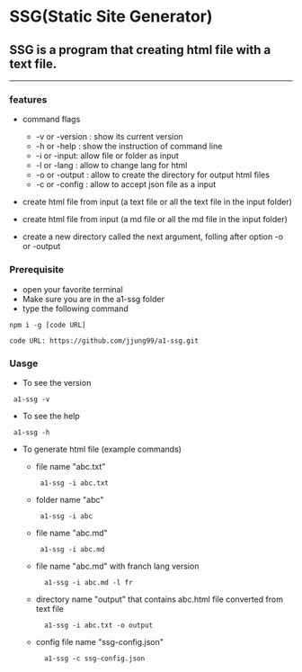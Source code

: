 # SSG(Static Site Generator)

## SSG is a program that creating html file with a text file.

---

### features

  + command flags
    + -v or -version : show its current version
    + -h or -help : show the instruction of command line
    + -i or -input: allow file or folder as input
    + -l or -lang : allow to change lang for html
    + -o or -output : allow to create the directory for output html files
    + -c or -config : allow to accept json file as a input
  
  + create html file from input (a text file or all the text file in the input folder)
  + create html file from input (a md file or all the md file in the input folder)
  + create a new directory called the next argument, folling after option -o or -output

### Prerequisite

- open your favorite terminal
- Make sure you are in the a1-ssg folder
- type the following command

```
npm i -g [code URL]

code URL: https://github.com/jjung99/a1-ssg.git

```

### Uasge

- To see the version

```
 a1-ssg -v
```

- To see the help

```
 a1-ssg -h
```


+ To generate html file (example commands) 

    + file name "abc.txt"
      ```
       a1-ssg -i abc.txt
      ```
      
    + folder name "abc"
      ```
       a1-ssg -i abc
      ```    
    + file name "abc.md"
      ```
       a1-ssg -i abc.md
      ```
    + file name "abc.md" with franch lang version
      ```
        a1-ssg -i abc.md -l fr
      ```
    + directory name "output" that contains abc.html file converted from text file
      ```
        a1-ssg -i abc.txt -o output
      ```
    + config file name "ssg-config.json"
      ```
        a1-ssg -c ssg-config.json
      ```


